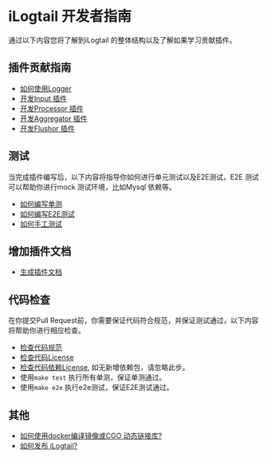 # iLogtail 开发者指南
通过以下内容您将了解到iLogtail 的整体结构以及了解如果学习贡献插件。

## 插件贡献指南
  - [如何使用Logger](How-to-use-logger.md)
  - [开发Input 插件](How-to-write-input-plugins.md)
  - [开发Processor 插件](How-to-write-processor-plugins.md)
  - [开发Aggregator 插件](How-to-write-aggregator-plugins.md)
  - [开发Flushor 插件](How-to-write-flusher-plugins.md)
  
## 测试
当完成插件编写后，以下内容将指导你如何进行单元测试以及E2E测试，E2E 测试可以帮助你进行mock 测试环境，比如Mysql 依赖等。
- [如何编写单测](How-to-write-unit-test.md)
- [如何编写E2E测试](../../../test/README.md)
- [如何手工测试](How-to-do-manual-test.md)

## 增加插件文档
- [生成插件文档](./How-to-genernate-plugin-doc.md)

## 代码检查
在你提交Pull Request前，你需要保证代码符合规范，并保证测试通过，以下内容将帮助你进行相应检查。
- [检查代码规范](How-to-chek-codestyle.md)
- [检查代码License](How-to-check-license.md)
- [检查代码依赖License](How-to-chek-dependency-license.md), 如无新增依赖包，请忽略此步。
- 使用`make test` 执行所有单测，保证单测通过。
- 使用`make e2e` 执行e2e测试，保证E2E测试通过。

## 其他
- [如何使用docker编译镜像或CGO 动态链接库?](How-to-build-with-docker.md)
- [如何发布 iLogtail?](How-to-release.md)
